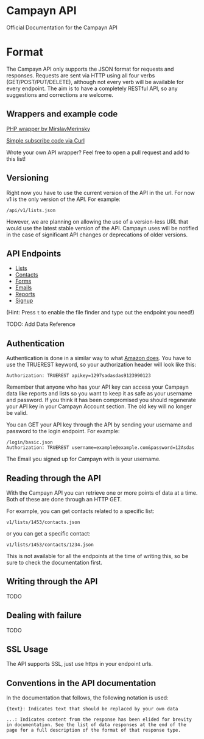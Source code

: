 Campayn API
===========

Official Documentation for the Campayn API

Format
======

The Campayn API only supports the JSON format for requests and responses. Requests are sent via HTTP using all four verbs (GET/POST/PUT/DELETE), although not every verb will be available for every endpoint. The aim is to have a completely RESTful API, so any suggestions and corrections are welcome.

Wrappers and example code
-------------------------

[PHP wrapper by MirslavMerinsky](https://github.com/MiroslavMerinsky/Campayn)

[Simple subscribe code via Curl](/samples/curl_subscribe.php)

Wrote your own API wrapper? Feel free to open a pull request and add to this list!


Versioning
----------

Right now you have to use the current version of the API in the url. For now v1 is the only version of the API. For example:
    
    /api/v1/lists.json
    
However, we are planning on allowing the use of a version-less URL that would use the latest stable version of the API. Campayn uses will be notified in the case of significant API changes or deprecations of older versions.



API Endpoints
-------------------

* [Lists](https://github.com/nebojsac/Campayn-API/blob/master/endpoints/lists.md)
* [Contacts](https://github.com/nebojsac/Campayn-API/blob/master/endpoints/contacts.md)
* [Forms](https://github.com/nebojsac/Campayn-API/blob/master/endpoints/forms.md)
* [Emails](https://github.com/nebojsac/Campayn-API/blob/master/endpoints/emails.md)
* [Reports](https://github.com/nebojsac/Campayn-API/blob/master/endpoints/reports.md)
* [Signup](https://github.com/nebojsac/Campayn-API/blob/master/endpoints/signup.md)


(Hint: Press `t` to enable the file finder and type out the endpoint you need!)

TODO: Add Data Reference


Authentication
--------------

Authentication is done in a similar way to what [Amazon does](http://docs.aws.amazon.com/AmazonS3/2006-03-01/dev/RESTAuthentication.html). You have to use the TRUEREST keyword, so your authorization header will look like this:

    Authorization: TRUEREST apikey=1297sadasdas9123990123


Remember that anyone who has your API key can access your Campayn data like reports and lists so you want to keep it as safe as your username and password. If you think it has been compromised you should regenerate your API key in your Campayn Account section. The old key will no longer be valid.

You can GET your API key through the API by sending your username and password to the login endpoint. For example:

    /login/basic.json
    Authorization: TRUEREST username=example@example.com&password=12Asdas
    
The Email you signed up for Campayn with is your username.
    
    
Reading through the API
-----------------------

With the Campayn API you can retrieve one or more points of data at a time. Both of these are done through an HTTP GET.

For example, you can get contacts related to a specific list:
   
    v1/lists/1453/contacts.json
   
or you can get a specific contact:
   
    v1/lists/1453/contacts/1234.json
    
This is not available for all the endpoints at the time of writing this, so be sure to check the documentation first.


Writing through the API
-----------------------

TODO

Dealing with failure
--------------------

TODO


SSL Usage
---------

The API supports SSL, just use https in your endpoint urls.


Conventions in the API documentation
------------------------------------

In the documentation that follows, the following notation is used:

    {text}: Indicates text that should be replaced by your own data

    ...: Indicates content from the response has been elided for brevity in documentation. See the list of data responses at the end of the page for a full description of the format of that response type.
